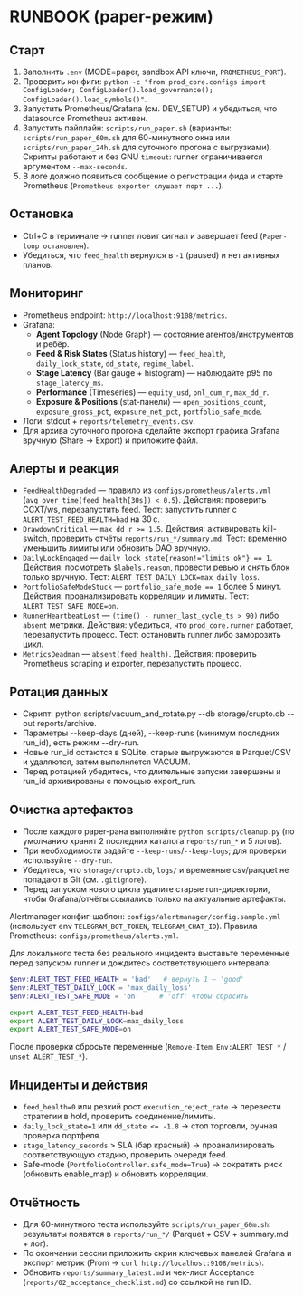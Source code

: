 ﻿# RUNBOOK (paper-режим)

## Старт
1. Заполнить `.env` (MODE=paper, sandbox API ключи, `PROMETHEUS_PORT`).
2. Проверить конфиги: `python -c "from prod_core.configs import ConfigLoader; ConfigLoader().load_governance(); ConfigLoader().load_symbols()"`.
3. Запустить Prometheus/Grafana (см. DEV_SETUP) и убедиться, что datasource Prometheus активен.
4. Запустить пайплайн: `scripts/run_paper.sh` (варианты: `scripts/run_paper_60m.sh` для 60-минутного окна или `scripts/run_paper_24h.sh` для суточного прогона с выгрузками). Скрипты работают и без GNU `timeout`: runner ограничивается аргументом `--max-seconds`.
5. В логе должно появиться сообщение о регистрации фида и старте Prometheus (`Prometheus exporter слушает порт ...`).

## Остановка
- Ctrl+C в терминале → runner ловит сигнал и завершает feed (`Paper-loop остановлен`).
- Убедиться, что `feed_health` вернулся в `-1` (paused) и нет активных планов.

## Мониторинг
- Prometheus endpoint: `http://localhost:9108/metrics`.
- Grafana:
  - **Agent Topology** (Node Graph) — состояние агентов/инструментов и ребёр.
  - **Feed & Risk States** (Status history) — `feed_health`, `daily_lock_state`, `dd_state`, `regime_label`.
  - **Stage Latency** (Bar gauge + histogram) — наблюдайте p95 по `stage_latency_ms`.
  - **Performance** (Timeseries) — `equity_usd`, `pnl_cum_r`, `max_dd_r`.
  - **Exposure & Positions** (stat-панели) — `open_positions_count`, `exposure_gross_pct`, `exposure_net_pct`, `portfolio_safe_mode`.
- Логи: stdout + `reports/telemetry_events.csv`.
- Для архива суточного прогона сделайте экспорт графика Grafana вручную (Share → Export) и приложите файл.

## Алерты и реакция
- `FeedHealthDegraded` — правило из `configs/prometheus/alerts.yml` (`avg_over_time(feed_health[30s]) < 0.5`). Действия: проверить CCXT/ws, перезапустить feed. Тест: запустить runner с `ALERT_TEST_FEED_HEALTH=bad` на 30 с.
- `DrawdownCritical` — `max_dd_r >= 1.5`. Действия: активировать kill-switch, проверить отчёты `reports/run_*/summary.md`. Тест: временно уменьшить лимиты или обновить DAO вручную.
- `DailyLockEngaged` — `daily_lock_state{reason!="limits_ok"} == 1`. Действия: посмотреть `$labels.reason`, провести ревью и снять блок только вручную. Тест: `ALERT_TEST_DAILY_LOCK=max_daily_loss`.
- `PortfolioSafeModeStuck` — `portfolio_safe_mode == 1` более 5 минут. Действия: проанализировать корреляции и лимиты. Тест: `ALERT_TEST_SAFE_MODE=on`.
- `RunnerHeartbeatLost` — `(time() - runner_last_cycle_ts > 90)` либо `absent` метрики. Действия: убедиться, что `prod_core.runner` работает, перезапустить процесс. Тест: остановить runner либо заморозить цикл.
- `MetricsDeadman` — `absent(feed_health)`. Действия: проверить Prometheus scraping и exporter, перезапустить процесс.
## Ротация данных
- Скрипт: python scripts/vacuum_and_rotate.py --db storage/crupto.db --out reports/archive.
- Параметры --keep-days (дней), --keep-runs (минимум последних run_id), есть режим --dry-run.
- Новые run_id остаются в SQLite, старые выгружаются в Parquet/CSV и удаляются, затем выполняется VACUUM.
- Перед ротацией убедитесь, что длительные запуски завершены и run_id архивированы с помощью export_run.

## Очистка артефактов
- После каждого paper-рана выполняйте `python scripts/cleanup.py` (по умолчанию хранит 2 последних каталога `reports/run_*` и 5 логов).
- При необходимости задайте `--keep-runs`/`--keep-logs`; для проверки используйте `--dry-run`.
- Убедитесь, что `storage/crupto.db`, `logs/` и временные csv/parquet не попадают в Git (см. `.gitignore`).
- Перед запуском нового цикла удалите старые run-директории, чтобы Grafana/отчёты ссылались только на актуальные артефакты.


Alertmanager конфиг-шаблон: `configs/alertmanager/config.sample.yml` (использует env `TELEGRAM_BOT_TOKEN`, `TELEGRAM_CHAT_ID`). Правила Prometheus: `configs/prometheus/alerts.yml`.

Для локального теста без реального инцидента выставьте переменные перед запуском runner и дождитесь соответствующего интервала:
```powershell
$env:ALERT_TEST_FEED_HEALTH = 'bad'   # вернуть 1 — 'good'
$env:ALERT_TEST_DAILY_LOCK = 'max_daily_loss'
$env:ALERT_TEST_SAFE_MODE = 'on'     # 'off' чтобы сбросить
```
```bash
export ALERT_TEST_FEED_HEALTH=bad
export ALERT_TEST_DAILY_LOCK=max_daily_loss
export ALERT_TEST_SAFE_MODE=on
```
После проверки сбросьте переменные (`Remove-Item Env:ALERT_TEST_*` / `unset ALERT_TEST_*`).


## Инциденты и действия
- `feed_health=0` или резкий рост `execution_reject_rate` → перевести стратегии в hold, проверить соединение/лимиты.
- `daily_lock_state=1` или `dd_state <= -1.8` → стоп торговли, ручная проверка портфеля.
- `stage_latency_seconds` > SLA (бар красный) → проанализировать соответствующую стадию, проверить очереди feed.
- Safe-mode (`PortfolioController.safe_mode=True`) → сократить риск (обновить enable_map) и обновить корреляции.

## Отчётность
- Для 60-минутного теста используйте `scripts/run_paper_60m.sh`: результаты появятся в `reports/run_*/` (Parquet + CSV + summary.md + лог).
- По окончании сессии приложить скрин ключевых панелей Grafana и экспорт метрик (Prom → `curl http://localhost:9108/metrics`).
- Обновить `reports/summary_latest.md` и чек-лист Acceptance (`reports/02_acceptance_checklist.md`) со ссылкой на run ID.
